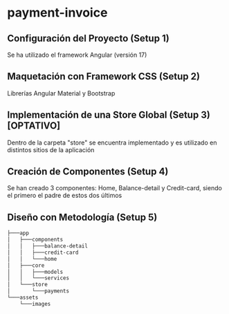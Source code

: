 # payment-invoice

## Configuración del Proyecto (Setup 1) 
Se ha utilizado el framework Angular (versión 17)

## Maquetación con Framework CSS (Setup 2) 
Librerías Angular Material y Bootstrap

## Implementación de una Store Global (Setup 3) [OPTATIVO]
Dentro de la carpeta "store" se encuentra implementado y es utilizado en distintos sitios de la aplicación

## Creación de Componentes (Setup 4) 
Se han creado 3 componentes: Home, Balance-detail y Credit-card, siendo el primero el padre de estos dos últimos

## Diseño con Metodología (Setup 5) 
```bash
├───app
│   ├───components
│   │   ├───balance-detail
│   │   ├───credit-card
│   │   └───home
│   ├───core
│   │   ├───models
│   │   └───services
│   └───store
│       └───payments
└───assets
    └───images
```
